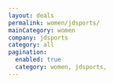 ```yaml
---
layout: deals
permalink: women/jdsports/
mainCategory: women
company: jdsports
category: all
pagination:
  enabled: true
  category: women, jdsports,
---
```







      

  

